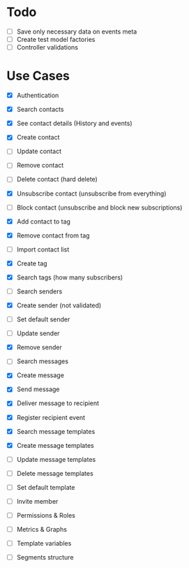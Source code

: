 # Todo

- [ ] Save only necessary data on events meta
- [ ] Create test model factories
- [ ] Controller validations

# Use Cases

- [x] Authentication
- [x] Search contacts
- [x] See contact details (History and events)
- [x] Create contact
- [ ] Update contact
- [ ] Remove contact
- [ ] Delete contact (hard delete)
- [x] Unsubscribe contact (unsubscribe from everything)
- [ ] Block contact (unsubscribe and block new subscriptions)
- [x] Add contact to tag
- [x] Remove contact from tag
- [ ] Import contact list
- [x] Create tag
- [x] Search tags (how many subscribers)
- [ ] Search senders
- [x] Create sender (not validated)
- [ ] Set default sender
- [ ] Update sender
- [x] Remove sender
- [ ] Search messages
- [x] Create message
- [x] Send message
- [x] Deliver message to recipient
- [x] Register recipient event
- [x] Search message templates
- [x] Create message templates
- [ ] Update message templates
- [ ] Delete message templates
- [ ] Set default template

- [ ] Invite member
- [ ] Permissions & Roles
- [ ] Metrics & Graphs
- [ ] Template variables

- [ ] Segments structure
